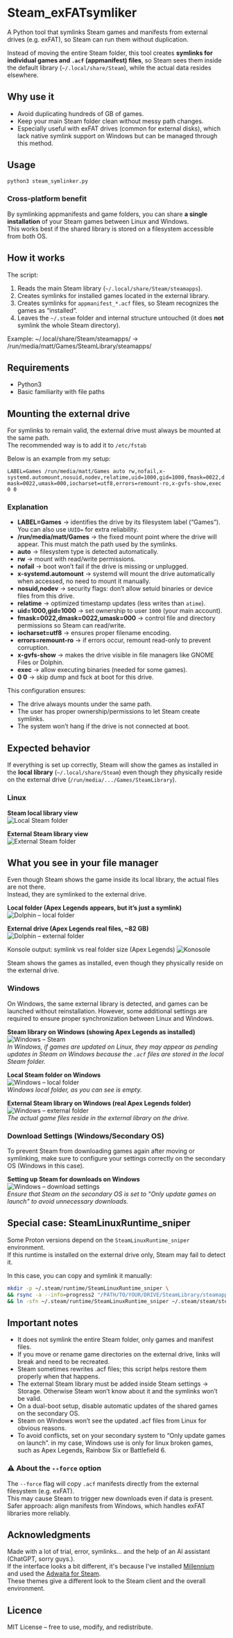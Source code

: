 # Steam_exFATsymliker
A Python tool that symlinks Steam games and manifests from external drives (e.g. exFAT), so Steam can run them without duplication.

Instead of moving the entire Steam folder, this tool creates **symlinks for individual games and `.acf` (appmanifest) files**, so Steam sees them inside the default library (`~/.local/share/Steam`), while the actual data resides elsewhere.

## Why use it
- Avoid duplicating hundreds of GB of games.  
- Keep your main Steam folder clean without messy path changes.  
- Especially useful with exFAT drives (common for external disks), which lack native symlink support on Windows but can be managed through this method.

## Usage
```bash
python3 steam_symlinker.py
```

### Cross-platform benefit
By symlinking appmanifests and game folders, you can share **a single installation** of your Steam games between Linux and Windows.  
This works best if the shared library is stored on a filesystem accessible from both OS. 

## How it works
The script:
1. Reads the main Steam library (`~/.local/share/Steam/steamapps`).
2. Creates symlinks for installed games located in the external library.
3. Creates symlinks for `appmanifest_*.acf` files, so Steam recognizes the games as “installed”.
4. Leaves the `~/.steam` folder and internal structure untouched (it does **not** symlink the whole Steam directory).

Example: ~/.local/share/Steam/steamapps/ -> /run/media/matt/Games/SteamLibrary/steamapps/

## Requirements
- Python3
- Basic familiarity with file paths

## Mounting the external drive

For symlinks to remain valid, the external drive must always be mounted at the same path.  
The recommended way is to add it to `/etc/fstab`

Below is an example from my setup:

`LABEL=Games /run/media/matt/Games auto rw,nofail,x-systemd.automount,nosuid,nodev,relatime,uid=1000,gid=1000,fmask=0022,dmask=0022,umask=000,iocharset=utf8,errors=remount-ro,x-gvfs-show,exec 0 0`


### Explanation
- **LABEL=Games** → identifies the drive by its filesystem label (“Games”). You can also use `UUID=` for extra reliability.  
- **/run/media/matt/Games** → the fixed mount point where the drive will appear. This must match the path used by the symlinks.  
- **auto** → filesystem type is detected automatically.  
- **rw** → mount with read/write permissions.  
- **nofail** → boot won’t fail if the drive is missing or unplugged.  
- **x-systemd.automount** → systemd will mount the drive automatically when accessed, no need to mount it manually.  
- **nosuid,nodev** → security flags: don’t allow setuid binaries or device files from this drive.  
- **relatime** → optimized timestamp updates (less writes than `atime`).  
- **uid=1000,gid=1000** → set ownership to user `1000` (your main account).  
- **fmask=0022,dmask=0022,umask=000** → control file and directory permissions so Steam can read/write.  
- **iocharset=utf8** → ensures proper filename encoding.  
- **errors=remount-ro** → if errors occur, remount read-only to prevent corruption.  
- **x-gvfs-show** → makes the drive visible in file managers like GNOME Files or Dolphin.  
- **exec** → allow executing binaries (needed for some games).  
- **0 0** → skip dump and fsck at boot for this drive.  

This configuration ensures:
- The drive always mounts under the same path.  
- The user has proper ownership/permissions to let Steam create symlinks.  
- The system won’t hang if the drive is not connected at boot.  


## Expected behavior

If everything is set up correctly, Steam will show the games as installed in the **local library** (`~/.local/share/Steam`) even though they physically reside on the external drive (`/run/media/.../Games/SteamLibrary`).

### Linux 

**Steam local library view**  
![Local Steam folder](assets/localfolder.png)

**External Steam library view**  
![External Steam folder](assets/gamesfolder.png)

## What you see in your file manager

Even though Steam shows the game inside its local library, the actual files are not there.  
Instead, they are symlinked to the external drive.

**Local folder (Apex Legends appears, but it’s just a symlink)**  
![Dolphin – local folder](assets/dolphin_local.png)

**External drive (Apex Legends real files, ~82 GB)**  
![Dolphin – external folder](assets/dolphin_exFATfolder.png)

Konsole output: symlink vs real folder size (Apex Legends)
![Konosole](assets/konsole.png)


Steam shows the games as installed, even though they physically reside on the external drive.  


### Windows
On Windows, the same external library is detected, and games can be launched without reinstallation. However, some additional settings are required to ensure proper synchronization between Linux and Windows.

**Steam library on Windows (showing Apex Legends as installed)**  
![Windows – Steam](assets/windows_steampendinnupdate.png)  
*In Windows, if games are updated on Linux, they may appear as pending updates in Steam on Windows because the `.acf` files are stored in the local Steam folder.*

**Local Steam folder on Windows**  
![Windows – local folder](assets/windows_cfolder.png)  
*Windows local folder, as you can see is empty.*

**External Steam library on Windows (real Apex Legends folder)**  
![Windows – external folder](assets/windows_dfolder.png)  
*The actual game files reside in the external library on the drive.*

### Download Settings (Windows/Secondary OS)
To prevent Steam from downloading games again after moving or symlinking, make sure to configure your settings correctly on the secondary OS (Windows in this case).

**Setting up Steam for downloads on Windows**  
![Windows – download settings](assets/windows_downloadsettings.png)  
*Ensure that Steam on the secondary OS is set to "Only update games on launch" to avoid unnecessary downloads.*


## Special case: SteamLinuxRuntime_sniper

Some Proton versions depend on the `SteamLinuxRuntime_sniper` environment.  
If this runtime is installed on the external drive only, Steam may fail to detect it.  

In this case, you can copy and symlink it manually:

```bash
mkdir -p ~/.steam/runtime/SteamLinuxRuntime_sniper \
&& rsync -a --info=progress2 "/PATH/TO/YOUR/DRIVE/SteamLibrary/steamapps/common/SteamLinuxRuntime_sniper/" ~/.steam/runtime/SteamLinuxRuntime_sniper/ \
&& ln -sfn ~/.steam/runtime/SteamLinuxRuntime_sniper ~/.steam/steam/steamapps/common/SteamLinuxRuntime_sniper
```

## Important notes
- It does not symlink the entire Steam folder, only games and manifest files.
- If you move or rename game directories on the external drive, links will break and need to be recreated.
- Steam sometimes rewrites .acf files; this script helps restore them properly when that happens.
- The external Steam library must be added inside Steam settings → Storage. Otherwise Steam won’t know about it and the symlinks won’t be valid.
- On a dual-boot setup, disable automatic updates of the shared games on the secondary OS.
- Steam on Windows won’t see the updated .acf files from Linux for obvious reasons.
- To avoid conflicts, set on your secondary system to “Only update games on launch”. in my case, Windows use is only for linux broken games, such as Apex Legends, Rainbow Six or Battlefield 6.

### ⚠️ About the `--force` option  
The `--force` flag will copy `.acf` manifests directly from the external filesystem (e.g. exFAT).  
This may cause Steam to trigger new downloads even if data is present.  
Safer approach: align manifests from Windows, which handles exFAT libraries more reliably.  

## Acknowledgments
Made with a lot of trial, error, symlinks… and the help of an AI assistant (ChatGPT, sorry guys.).  
If the interface looks a bit different, it's because I've installed [Millennium](https://github.com/SteamClientHomebrew/Millennium) and used the [Adwaita for Steam](https://github.com/tkashkin/Adwaita-for-Steam).  
These themes give a different look to the Steam client and the overall environment.

## Licence
MIT License – free to use, modify, and redistribute.
